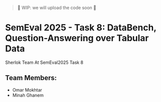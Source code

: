 > 🚧 WIP: we will upload the code soon 🚧

# SemEval 2025 - Task 8: DataBench, Question-Answering over Tabular Data
Sherlok Team At SemEval2025 Task 8

## Team Members: 
- Omar Mokhtar
- Minah Ghanem
